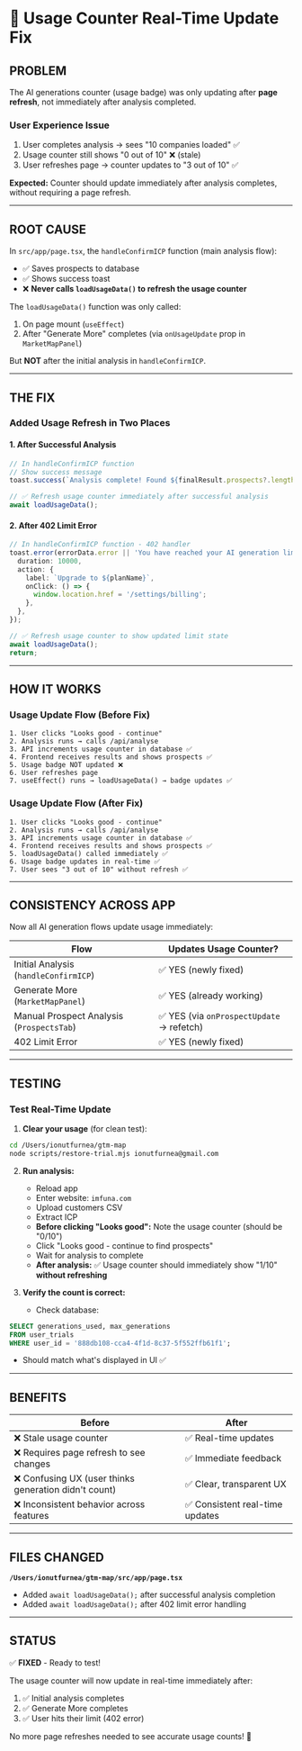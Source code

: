# 🔄 Usage Counter Real-Time Update Fix

## **PROBLEM**

The AI generations counter (usage badge) was only updating after **page refresh**, not immediately after analysis completed.

### **User Experience Issue**

1. User completes analysis → sees "10 companies loaded" ✅
2. Usage counter still shows "0 out of 10" ❌ (stale)
3. User refreshes page → counter updates to "3 out of 10" ✅

**Expected:** Counter should update immediately after analysis completes, without requiring a page refresh.

---

## **ROOT CAUSE**

In `src/app/page.tsx`, the `handleConfirmICP` function (main analysis flow):
- ✅ Saves prospects to database
- ✅ Shows success toast
- ❌ **Never calls `loadUsageData()` to refresh the usage counter**

The `loadUsageData()` function was only called:
1. On page mount (`useEffect`)
2. After "Generate More" completes (via `onUsageUpdate` prop in `MarketMapPanel`)

But **NOT** after the initial analysis in `handleConfirmICP`.

---

## **THE FIX**

### **Added Usage Refresh in Two Places**

#### **1. After Successful Analysis**

```typescript
// In handleConfirmICP function
// Show success message
toast.success(`Analysis complete! Found ${finalResult.prospects?.length || 0} prospects.`);

// ✅ Refresh usage counter immediately after successful analysis
await loadUsageData();
```

#### **2. After 402 Limit Error**

```typescript
// In handleConfirmICP function - 402 handler
toast.error(errorData.error || 'You have reached your AI generation limit', {
  duration: 10000,
  action: {
    label: `Upgrade to ${planName}`,
    onClick: () => {
      window.location.href = '/settings/billing';
    },
  },
});

// ✅ Refresh usage counter to show updated limit state
await loadUsageData();
return;
```

---

## **HOW IT WORKS**

### **Usage Update Flow (Before Fix)**

```
1. User clicks "Looks good - continue"
2. Analysis runs → calls /api/analyse
3. API increments usage counter in database ✅
4. Frontend receives results and shows prospects ✅
5. Usage badge NOT updated ❌
6. User refreshes page
7. useEffect() runs → loadUsageData() → badge updates ✅
```

### **Usage Update Flow (After Fix)**

```
1. User clicks "Looks good - continue"
2. Analysis runs → calls /api/analyse
3. API increments usage counter in database ✅
4. Frontend receives results and shows prospects ✅
5. loadUsageData() called immediately ✅
6. Usage badge updates in real-time ✅
7. User sees "3 out of 10" without refresh ✅
```

---

## **CONSISTENCY ACROSS APP**

Now all AI generation flows update usage immediately:

| Flow | Updates Usage Counter? |
|------|------------------------|
| Initial Analysis (`handleConfirmICP`) | ✅ YES (newly fixed) |
| Generate More (`MarketMapPanel`) | ✅ YES (already working) |
| Manual Prospect Analysis (`ProspectsTab`) | ✅ YES (via `onProspectUpdate` → refetch) |
| 402 Limit Error | ✅ YES (newly fixed) |

---

## **TESTING**

### **Test Real-Time Update**

1. **Clear your usage** (for clean test):
```bash
cd /Users/ionutfurnea/gtm-map
node scripts/restore-trial.mjs ionutfurnea@gmail.com
```

2. **Run analysis:**
   - Reload app
   - Enter website: `imfuna.com`
   - Upload customers CSV
   - Extract ICP
   - **Before clicking "Looks good":** Note the usage counter (should be "0/10")
   - Click "Looks good - continue to find prospects"
   - Wait for analysis to complete
   - **After analysis:** ✅ Usage counter should immediately show "1/10" **without refreshing**

3. **Verify the count is correct:**
   - Check database:
```sql
SELECT generations_used, max_generations 
FROM user_trials 
WHERE user_id = '888db108-cca4-4f1d-8c37-5f552ffb61f1';
```
   - Should match what's displayed in UI ✅

---

## **BENEFITS**

| Before | After |
|--------|-------|
| ❌ Stale usage counter | ✅ Real-time updates |
| ❌ Requires page refresh to see changes | ✅ Immediate feedback |
| ❌ Confusing UX (user thinks generation didn't count) | ✅ Clear, transparent UX |
| ❌ Inconsistent behavior across features | ✅ Consistent real-time updates |

---

## **FILES CHANGED**

**`/Users/ionutfurnea/gtm-map/src/app/page.tsx`**
- Added `await loadUsageData();` after successful analysis completion
- Added `await loadUsageData();` after 402 limit error handling

---

## **STATUS**
✅ **FIXED** - Ready to test!

The usage counter will now update in real-time immediately after:
1. ✅ Initial analysis completes
2. ✅ Generate More completes
3. ✅ User hits their limit (402 error)

No more page refreshes needed to see accurate usage counts! 🎉

